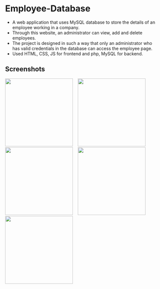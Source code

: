 # Employee-Database

- A web application that uses MySQL database to store the details of an employee working in a company.
- Through this website, an administrator can view, add and delete employees.
- The project is designed in such a way that only an administrator who has valid credentials in the database can access the employee page.
- Used HTML, CSS, JS for frontend and php, MySQL for backend.

## Screenshots
<p float="left">
  <img src="ss/ss1.jpg" width="220">&nbsp;&nbsp;&nbsp;
  <img src = "ss/ss2.jpg"  width = "220" >&nbsp;&nbsp;&nbsp;
  <img src = "ss/ss3.jpg"  width = "220" >&nbsp;&nbsp;&nbsp;
  <img src = "ss/ss4.jpg"  width = "220" >&nbsp;&nbsp;&nbsp;
  <img src = "ss/ss55.jpg"  width = "220" >&nbsp;&nbsp;&nbsp;
</p>
